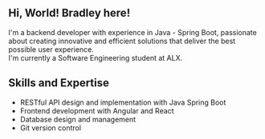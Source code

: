 
## Hi, World! Bradley here!

I'm a backend developer with experience in Java - Spring Boot, passionate about creating innovative and efficient solutions that deliver the best possible user experience.  
I'm currently a Software Engineering student at ALX.

## Skills and Expertise

- RESTful API design and implementation with Java Spring Boot
- Frontend development with Angular and React
- Database design and management
- Git version control
